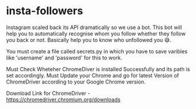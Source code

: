 # insta-followers
Instagram scaled back its API dramatically so we use a bot.
This bot will help you to automatically recognise whom you follow whether they follow you back or not.
Basically help you to know who unfollowed you 😅.

You must create a file called secrets.py in which you have to save varibles like 'username' and 'password' for this to work.

Must Check Wheteher ChromeDiver is installed Successfully and its path is set accordingly.
Must Update your Chrome and go for latest Version of ChromeDriver according to your  Google Chrome version.

Download Link for ChromeDriver - https://chromedriver.chromium.org/downloads


